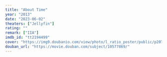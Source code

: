 ```yaml
---
title: "About Time"
year: "2013"
date: "2023-06-02"
theaters: ["Jellyfin"]
rating: ""
remark: ["IIA"]
imdb_id: "tt2194499"
cover: "https://img9.doubanio.com/view/photo/l_ratio_poster/public/p2070153774.jpg"
douban_url: "https://movie.douban.com/subject/10577869/"
---
```

